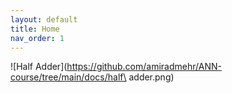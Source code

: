 ```yaml
---
layout: default
title: Home
nav_order: 1
---
```


![Half Adder](https://github.com/amiradmehr/ANN-course/tree/main/docs/half\ adder.png)
